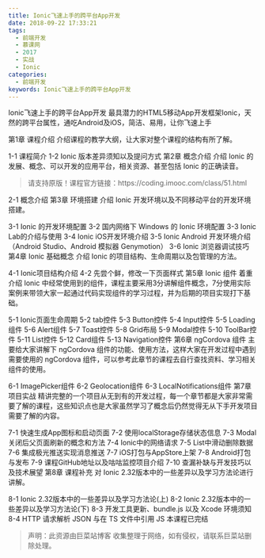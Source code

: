 ```yaml
---
title: Ionic飞速上手的跨平台App开发
date: 2018-09-22 17:33:21
tags:
  - 前端开发
  - 慕课网
  - 2017
  - 实战
  - Ionic
categories:
  - 前端开发
keywords: Ionic飞速上手的跨平台App开发
---
```


Ionic飞速上手的跨平台App开发
最具潜力的HTML5移动App开发框架Ionic，天然的跨平台属性，通吃Android及iOS，简洁、易用，让你飞速上手

第1章 课程介绍
介绍课程的教学大纲，让大家对整个课程的结构有所了解。

1-1 课程简介
1-2 Ionic 版本差异须知以及提问方式
第2章 概念介绍
介绍 Ionic 的发展、概念、可以开发的应用平台，相关资源、甚至包括 Ionic 的正确读音。

<!-- more -->
<blockquote class="blockquote-center">
请支持原版！课程官方链接：https://coding.imooc.com/class/51.html</blockquote>
</blockquote>


2-1 概念介绍
第3章 环境搭建
介绍 Ionic 开发环境以及不同移动平台的开发环境搭建。

3-1 Ionic 的开发环境配置
3-2 国内网络下 Windows 的 Ionic 环境配置
3-3 Ionic Lab的介绍与使用
3-4 Ionic iOS开发环境介绍
3-5 Ionic Android 开发环境介绍（Android Studio、Android 模拟器 Genymotion）
3-6 Ionic 浏览器调试技巧
第4章 Ionic 基础概念
介绍 Ionic 的项目结构、生命周期以及包管理的方法。

4-1 Ionic项目结构介绍
4-2 先尝个鲜，修改一下页面样式
第5章 Ionic 组件
着重介绍 Ionic 中经常使用到的组件，课程主要采用3分讲解组件概念，7分使用实际案例来带领大家一起通过代码实现组件的学习过程，并为后期的项目实现打下基础。

5-1 Ionic页面生命周期
5-2 tab控件
5-3 Button控件
5-4 Input控件
5-5 Loading组件
5-6 Alert组件
5-7 Toast控件
5-8 Grid布局
5-9 Modal控件
5-10 ToolBar控件
5-11 List控件
5-12 Card组件
5-13 Navigation控件
第6章 ngCordova 组件
主要给大家讲解下 ngCordova 组件的功能、使用方法，这样大家在开发过程中遇到需要使用的 ngCordova 组件，可以参考此章节的课程去自行查找资料、学习相关组件的使用。

6-1 ImagePicker组件
6-2 Geolocation组件
6-3 LocalNotifications组件
第7章 项目实战
精讲完整的一个项目从无到有的开发过程，每一个章节都是大家非常需要了解的课程，这些知识点也是大家虽然学习了概念后仍然觉得无从下手开发项目需要了解的内容。

7-1 快速生成App图标和启动页面
7-2 使用localStorage存储状态信息
7-3 Modal关闭后父页面刷新的概念和方法
7-4 Ionic中的网络请求
7-5 List中滑动删除数据
7-6 集成极光推送实现消息推送
7-7 iOS打包与AppStore上架
7-8 Android打包与发布
7-9 课程GitHub地址以及咕咕监控项目介绍
7-10 查漏补缺与开发技巧以及技术展望
第8章 课程补充
对 Ionic 2.32版本中的一些差异以及学习方法论进行讲解。

8-1 Ionic 2.32版本中的一些差异以及学习方法论(上)
8-2 Ionic 2.32版本中的一些差异以及学习方法论(下)
8-3 开发工具更新、bundle.js 以及 Xcode 环境须知
8-4 HTTP 请求解析 JSON 与在 TS 文件中引用 JS
本课程已完结

<blockquote class="blockquote-center">声明：此资源由巨菜站博客 收集整理于网络，如有侵权，请联系巨菜站删除处理。</blockquote>

<div id="jspay" sid="v0LU6AA1505" style="display:none">v0LU6AA1505</div>
<script type="text/javascript" src="https://www.fageka.com/j.js"></script>
<script type="text/javascript" src="https://www.fageka.com/f.js" charset="utf-8"></script>
